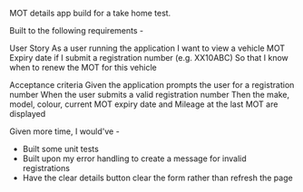 MOT details app build for a take home test.

Built to the following requirements -

User Story
As a user running the application I want to view a vehicle MOT Expiry date if I submit a registration number (e.g. XX10ABC) So that I know when to renew the MOT for this vehicle

Acceptance criteria
Given the application prompts the user for a registration number When the user submits a valid registration number Then the make, model, colour, current MOT expiry date and Mileage at the last MOT are displayed

Given more time, I would've -
- Built some unit tests
- Built upon my error handling to create a message for invalid registrations
- Have the clear details button clear the form rather than refresh the page

